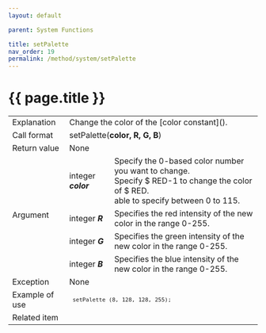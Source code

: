 ```yaml
---
layout: default

parent: System Functions

title: setPalette
nav_order: 19
permalink: /method/system/setPalette
---
```




# {{ page.title }}

<table>
  <tr>
    <td>Explanation</td>
    <td colspan="2">Change the color of the [color constant]().</td>
  </tr>
  <tr>
    <td>Call format</td>
    <td colspan="2">setPalette(<b>color, R, G, B</b>)</td>
  </tr>
  <tr>
    <td>Return value</td>
    <td colspan="2">None</td>
  </tr>  
  <tr>
    <td rowspan="4">Argument</td>
    <td>integer <b><i>color</i></b> </td>
    <td>	Specify the 0-based color number you want to change. <br> Specify $ RED-1 to change the color of $ RED. <br>able to specify between 0 to 115.</td>
  </tr>
  <tr>
    <td>integer <b><i>R</i></b> </td>
    <td>	Specifies the red intensity of the new color in the range 0-255.</td>
  </tr>
  <tr>
    <td>integer <b><i>G</i></b> </td>
    <td>	Specifies the green intensity of the new color in the range 0-255.</td>
  </tr>
  <tr>
    <td>integer <b><i>B</i></b> </td>
    <td>	Specifies the blue intensity of the new color in the range 0-255.</td>
  </tr>
  <tr>
    <td>Exception</td>
    <td colspan="2">None</td>
  </tr>
  <tr>
    <td>Example of use</td>
    <td colspan="2"><code><pre> setPalette (8, 128, 128, 255);</pre></code></td>
  </tr>
  <tr>
    <td>Related item</td>
    <td colspan="2"></td>
  </tr>
</table>





